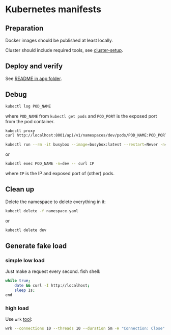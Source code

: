 # Kubernetes manifests

## Preparation

Docker images should be published at least locally.

Cluster should include required tools, see [cluster-setup](cluster-setup/README.md).

## Deploy and verify

See [README in app folder](app/README.md).

## Debug

```bash
kubectl log POD_NAME
```

where `POD_NAME` from `kubectl get pods` and `POD_PORT` is the exposed port from the pod container.

```bash
kubectl proxy
curl http://localhost:8001/api/v1/namespaces/dev/pods/POD_NAME:POD_PORT/proxy/
```

```bash
kubectl run --rm -it busybox --image=busybox:latest --restart=Never -n=dev
```

or

```bash
kubectl exec POD_NAME -n=dev -- curl IP
```

where `IP` is the IP and exposed port of (other) pods.

## Clean up

Delete the namespace to delete everything in it:

```bash
kubectl delete -f namespace.yaml
```

or

```bash
kubectl delete dev
```

## Generate fake load

### simple low load

Just make a request every second. fish shell:

```bash
while true;
    date && curl -I http://localhost;
    sleep 1s;
end
```

### high load

Use `wrk` [tool](https://github.com/wg/wrk):

```bash
wrk --connections 10 --threads 10 --duration 5m -H "Connection: Close" "http://localhost:8000/backend/stress"
```
